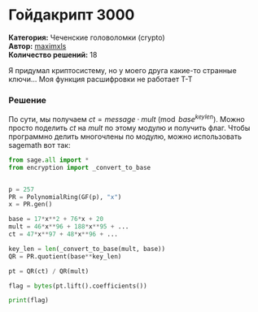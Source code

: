 # Гойдакрипт 3000
**Категория:** Чеченские головоломки (crypto)\
**Автор:** [maximxls](https://t.me/maximxlss)\
**Количество решений:** 18

Я придумал криптосистему, но у моего друга какие-то странные ключи... Моя функция расшифровки не работает T-T

### Решение
По сути, мы получаем $ct=message\cdot mult\pmod{base^{keylen}}$. Можно просто поделить $ct$ на $mult$ по этому модулю и получить флаг. Чтобы программно делить многочлены по модулю, можно использовать sagemath вот так:
```Python
from sage.all import *
from encryption import _convert_to_base


p = 257
PR = PolynomialRing(GF(p), "x")
x = PR.gen()

base = 17*x**2 + 76*x + 20
mult = 46*x**96 + 188*x**95 + ...
ct = 47*x**97 + 48*x**96 + ...

key_len = len(_convert_to_base(mult, base))
QR = PR.quotient(base**key_len)

pt = QR(ct) / QR(mult)

flag = bytes(pt.lift().coefficients())

print(flag)
```

